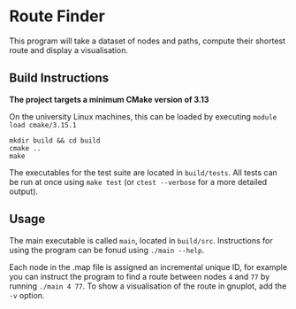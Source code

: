 # Route Finder

This program will take a dataset of nodes and paths, compute their shortest route and display a visualisation.

## Build Instructions

**The project targets a minimum CMake version of 3.13**

On the university Linux machines, this can be loaded by executing `module load cmake/3.15.1`


```
mkdir build && cd build
cmake ..
make
```

The executables for the test suite are located in `build/tests`. All tests can be run at once using `make test` (or `ctest --verbose` for a more detailed output).

## Usage

The main executable is called `main`, located in `build/src`. Instructions for using the program can be fonud using `./main --help`.

Each node in the .map file is assigned an incremental unique ID, for example you can instruct the program to find a route between nodes `4` and `77` by running `./main 4 77`. To show a visualisation of the route in gnuplot, add the `-v` option.
